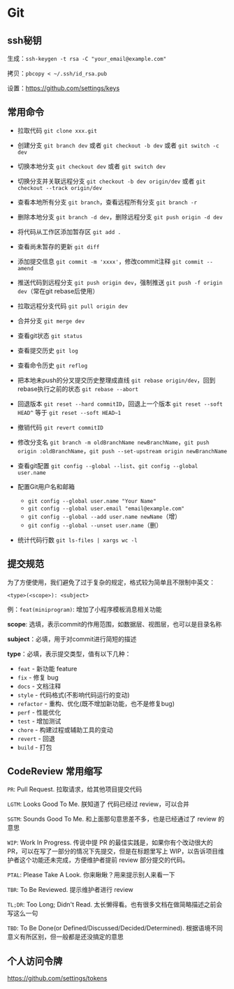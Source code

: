 # Git

## ssh秘钥

生成：`ssh-keygen -t rsa -C "your_email@example.com"`

拷贝：`pbcopy < ~/.ssh/id_rsa.pub`

设置：<https://github.com/settings/keys>

## 常用命令

- 拉取代码 `git clone xxx.git`
- 创建分支 `git branch dev` 或者 `git checkout -b dev` 或者 `git switch -c dev`
- 切换本地分支 `git checkout dev` 或者 `git switch dev`
- 切换分支并关联远程分支 `git checkout -b dev origin/dev` 或者 `git checkout --track origin/dev`
- 查看本地所有分支 `git branch`，查看远程所有分支 `git branch -r`
- 删除本地分支 `git branch -d dev`，删除远程分支 `git push origin -d dev`
- 将代码从工作区添加暂存区 `git add .`
- 查看尚未暂存的更新 `git diff`
- 添加提交信息 `git commit -m 'xxxx'`，修改commit注释 `git commit --amend`
- 推送代码到远程分支 `git push origin dev`，强制推送 `git push -f origin dev`（常在git rebase后使用）
- 拉取远程分支代码 `git pull origin dev`
- 合并分支 `git merge dev`
- 查看git状态 `git status`
- 查看提交历史 `git log`
- 查看命令历史 `git reflog`
- 把本地未push的分叉提交历史整理成直线 `git rebase origin/dev`，回到rebase执行之前的状态 `git rebase --abort`
- 回退版本 `git reset --hard commitID`，回退上一个版本 `git reset --soft HEAD^` 等于 `git reset --soft HEAD~1`
- 撤销代码 `git revert commitID`
- 修改分支名 `git branch -m oldBranchName newBranchName`，`git push origin :oldBranchName`，`git push --set-upstream origin newBranchName`

- 查看git配置 `git config --global --list`、`git config --global user.name`

- 配置Git用户名和邮箱
  - `git config --global user.name "Your Name"`
  - `git config --global user.email "email@example.com"`
  - `git config --global --add user.name newName`（增）
  - `git config --global --unset user.name`（删）

- 统计代码行数 `git ls-files | xargs wc -l`

## 提交规范

为了方便使用，我们避免了过于复杂的规定，格式较为简单且不限制中英文：

`<type>(<scope>): <subject>`

例：`feat(miniprogram)`: 增加了小程序模板消息相关功能

**scope**: 选填，表示commit的作用范围，如数据层、视图层，也可以是目录名称

**subject**：必填，用于对commit进行简短的描述

**type**：必填，表示提交类型，值有以下几种：

- `feat` - 新功能 feature
- `fix` - 修复 bug
- `docs` - 文档注释
- `style` - 代码格式(不影响代码运行的变动)
- `refactor` - 重构、优化(既不增加新功能，也不是修复bug)
- `perf` - 性能优化
- `test` - 增加测试
- `chore` - 构建过程或辅助工具的变动
- `revert` - 回退
- `build` - 打包

## CodeReview 常用缩写

`PR`: Pull Request. 拉取请求，给其他项目提交代码

`LGTM`: Looks Good To Me. 朕知道了 代码已经过 review，可以合并

`SGTM`: Sounds Good To Me. 和上面那句意思差不多，也是已经通过了 review 的意思

`WIP`: Work In Progress. 传说中提 PR 的最佳实践是，如果你有个改动很大的 PR，可以在写了一部分的情况下先提交，但是在标题里写上 WIP，以告诉项目维护者这个功能还未完成，方便维护者提前 review 部分提交的代码。

`PTAL`: Please Take A Look. 你来瞅瞅？用来提示别人来看一下

`TBR`: To Be Reviewed. 提示维护者进行 review

`TL;DR`: Too Long; Didn't Read. 太长懒得看。也有很多文档在做简略描述之前会写这么一句

`TBD`: To Be Done(or Defined/Discussed/Decided/Determined). 根据语境不同意义有所区别，但一般都是还没搞定的意思

## 个人访问令牌

https://github.com/settings/tokens
